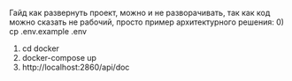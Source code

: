 Гайд как развернуть проект, можно и не разворачивать, так как код можно сказать не рабочий, просто пример архитектурного решения:
0) cp .env.example .env
1) cd docker
2) docker-compose up
3) http://localhost:2860/api/doc
